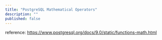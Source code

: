 ```yaml
---
title: "PostgreSQL Mathematical Operators"
description: ""
published: false
---
```


reference:
https://www.postgresql.org/docs/9.0/static/functions-math.html
